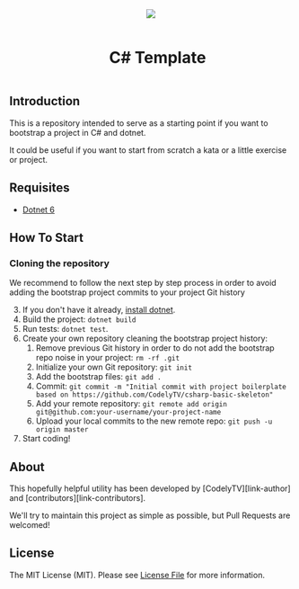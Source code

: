 <div align="center">
  <img align="center"  width="auto" height="auto" src="https://nuwe.io/images/Group-3-3.png" />
  <br/>

  <div id="user-content-toc">
    <ul>
      <summary><h1 style="display: inline-block;">C# Template</h1></summary>
    </ul>
  </div>
</div>

## Introduction

This is a repository intended to serve as a starting point if you want to bootstrap a project in C# and dotnet.

It could be useful if you want to start from scratch a kata or a little exercise or project.


## Requisites
- [Dotnet 6](https://dotnet.microsoft.com/)

## How To Start

### Cloning the repository 

We recommend to follow the next step by step process in order to avoid adding the bootstrap project commits to your project Git history
 
3. If you don't have it already, [install dotnet](https://dotnet.microsoft.com/download).
4. Build the project: `dotnet build`
5. Run tests: `dotnet test`. 
6. Create your own repository cleaning the bootstrap project history:
    1. Remove previous Git history in order to do not add the bootstrap repo noise in your project: `rm -rf .git`
    2. Initialize your own Git repository: `git init`
    3. Add the bootstrap files: `git add .`
    4. Commit: `git commit -m "Initial commit with project boilerplate based on https://github.com/CodelyTV/csharp-basic-skeleton"`
    5. Add your remote repository: `git remote add origin git@github.com:your-username/your-project-name`
    6. Upload your local commits to the new remote repo: `git push -u origin master`
7. Start coding!

## About

This hopefully helpful utility has been developed by [CodelyTV][link-author] and [contributors][link-contributors].

We'll try to maintain this project as simple as possible, but Pull Requests are welcomed!


## License

The MIT License (MIT). Please see [License File](LICENSE) for more information.

